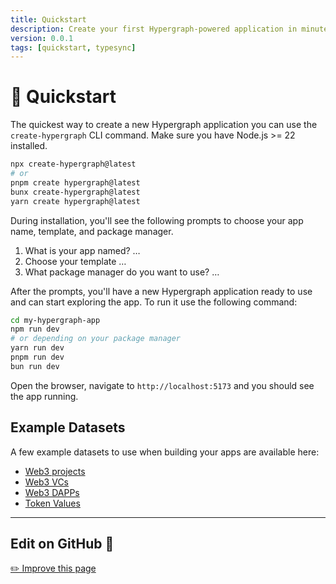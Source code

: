 ```yaml
---
title: Quickstart
description: Create your first Hypergraph-powered application in minutes with TypeSync.
version: 0.0.1
tags: [quickstart, typesync]
---
```


# 🚀 Quickstart

The quickest way to create a new Hypergraph application you can use the `create-hypergraph` CLI command. Make sure you have Node.js >= 22 installed.

```bash
npx create-hypergraph@latest
# or
pnpm create hypergraph@latest
bunx create-hypergraph@latest
yarn create hypergraph@latest
```

During installation, you'll see the following prompts to choose your app name, template, and package manager.


1. What is your app named? …
2. Choose your template …
3. What package manager do you want to use? …


After the prompts, you'll have a new Hypergraph application ready to use and can start exploring the app. To run it use the following command:

```bash
cd my-hypergraph-app
npm run dev
# or depending on your package manager
yarn run dev
pnpm run dev
bun run dev
```

Open the browser, navigate to `http://localhost:5173` and you should see the app running.

## Example Datasets

A few example datasets to use when building your apps are available here:

- [Web3 projects](https://testnet.geobrowser.io/space/b2565802-3118-47be-91f2-e59170735bac/0f3e0e21-1636-435a-850f-6f57d616e28e)
- [Web3 VCs](https://testnet.geobrowser.io/space/b2565802-3118-47be-91f2-e59170735bac/d8ec3f57-7601-4bef-a648-a64799dfd964)
- [Web3 DAPPs](https://testnet.geobrowser.io/space/b2565802-3118-47be-91f2-e59170735bac/09d3188c-8e20-4083-a6ad-e696cc493c7a)
- [Token Values](https://testnet.geobrowser.io/space/2df11968-9d1c-489f-91b7-bdc88b472161/f8780a80-c238-4a2a-96cb-567d88b1aa63)

---

## Edit on GitHub :bust_in_silhouette:

[✏️ Improve this page](https://github.com/graphprotocol/hypergraph/edit/main/docs/docs/quickstart.md)

```

```
